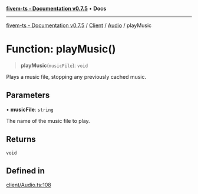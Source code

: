 [**fivem-ts - Documentation v0.7.5**](../../../../../README.md) • **Docs**

***

[fivem-ts - Documentation v0.7.5](../../../../../README.md) / [Client](../../../README.md) / [Audio](../README.md) / playMusic

# Function: playMusic()

> **playMusic**(`musicFile`): `void`

Plays a music file, stopping any previously cached music.

## Parameters

• **musicFile**: `string`

The name of the music file to play.

## Returns

`void`

## Defined in

[client/Audio.ts:108](https://github.com/Purpose-Dev/fivem-ts/blob/main/src/client/Audio.ts#L108)
